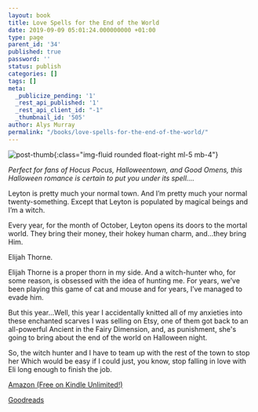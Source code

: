 ```yaml
---
layout: book
title: Love Spells for the End of the World
date: 2019-09-09 05:01:24.000000000 +01:00
type: page
parent_id: '34'
published: true
password: ''
status: publish
categories: []
tags: []
meta:
  _publicize_pending: '1'
  _rest_api_published: '1'
  _rest_api_client_id: "-1"
  _thumbnail_id: '505'
author: Alys Murray
permalink: "/books/love-spells-for-the-end-of-the-world/"
---
```

![post-thumb]({{site.baseurl}}/assets/images/portfolio/love_spells.jpg){:class="img-fluid rounded float-right ml-5 mb-4"}

_Perfect for fans of Hocus Pocus, Halloweentown, and Good Omens, this Halloween romance is certain to put you under its spell...._

Leyton is pretty much your normal town. And I’m pretty much your normal twenty-something. Except that Leyton is populated by magical beings and I’m a witch.

Every year, for the month of October, Leyton opens its doors to the mortal world. They bring their money, their hokey human charm, and…they bring Him.

Elijah Thorne.

Elijah Thorne is a proper thorn in my side. And a witch-hunter who, for some reason, is obsessed with the idea of hunting me. For years, we’ve been playing this game of cat and mouse and for years, I’ve managed to evade him.

But this year…Well, this year I accidentally knitted all of my anxieties into these enchanted scarves I was selling on Etsy, one of them got back to an all-powerful Ancient in the Fairy Dimension, and, as punishment, she's going to bring about the end of the world on Halloween night.

So, the witch hunter and I have to team up with the rest of the town to stop her Which would be easy if I could just, you know, stop falling in love with Eli long enough to finish the job.

[Amazon (Free on Kindle Unlimited!)](https://amzn.to/2kBJdaL)

[Goodreads](https://bit.ly/2lFM3f8)